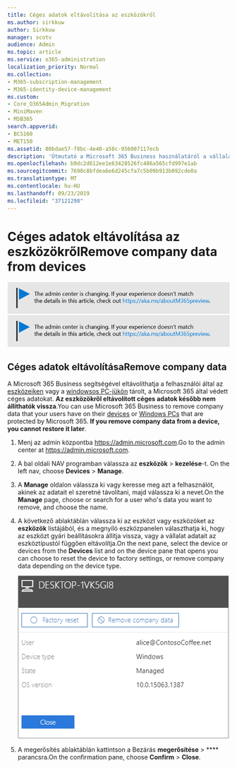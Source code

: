 ```yaml
---
title: Céges adatok eltávolítása az eszközökről
ms.author: sirkkuw
author: Sirkkuw
manager: scotv
audience: Admin
ms.topic: article
ms.service: o365-administration
localization_priority: Normal
ms.collection:
- M365-subscription-management
- M365-identity-device-management
ms.custom:
- Core_O365Admin_Migration
- MiniMaven
- MSB365
search.appverid:
- BCS160
- MET150
ms.assetid: 80bdae57-f8bc-4e40-a58c-956007117ecb
description: 'Útmutató a Microsoft 365 Business használatáról a vállalati adatok felhasználói eszközökről vagy Windows PC-ről történő eltávolításához. '
ms.openlocfilehash: b9dc2d612ee1e63428526fc486a565cfd997e1ab
ms.sourcegitcommit: 7690c8bfdea6e6d245cfa7c5b09b913b092cde0a
ms.translationtype: MT
ms.contentlocale: hu-HU
ms.lasthandoff: 09/23/2019
ms.locfileid: "37121298"
---
```

# <a name="remove-company-data-from-devices"></a><span data-ttu-id="b2255-103">Céges adatok eltávolítása az eszközökről</span><span class="sxs-lookup"><span data-stu-id="b2255-103">Remove company data from devices</span></span>

<span data-ttu-id="b2255-104">[![Label, hogy tudd, az admin központ változik, és találsz további részleteket a aka.ms/aboutM365preview.](media/m365admincenterchanging.png)](https://docs.microsoft.com/office365/admin/microsoft-365-admin-center-preview)</span><span class="sxs-lookup"><span data-stu-id="b2255-104">[![Label to let you know the admin center is changing and you can find more details at aka.ms/aboutM365preview.](media/m365admincenterchanging.png)](https://docs.microsoft.com/office365/admin/microsoft-365-admin-center-preview)</span></span>

## <a name="remove-company-data"></a><span data-ttu-id="b2255-105">Céges adatok eltávolítása</span><span class="sxs-lookup"><span data-stu-id="b2255-105">Remove company data</span></span>

<span data-ttu-id="b2255-p101">A Microsoft 365 Business segítségével eltávolíthatja a felhasználói által az [eszközeiken](app-protection-settings-for-android-and-ios.md) vagy a [windowsos PC-jükön](protection-settings-for-windows-10-devices.md) tárolt, a Microsoft 365 által védett céges adatokat. **Az eszközökről eltávolított céges adatok később nem állíthatók vissza**.</span><span class="sxs-lookup"><span data-stu-id="b2255-p101">You can use Microsoft 365 Business to remove company data that your users have on their [devices](app-protection-settings-for-android-and-ios.md) or [Windows PCs](protection-settings-for-windows-10-devices.md) that are protected by Microsoft 365. **If you remove company data from a device, you cannot restore it later**.</span></span> 
  
1. <span data-ttu-id="b2255-108">Menj az admin központba <a href="https://go.microsoft.com/fwlink/p/?linkid=837890" target="_blank">https://admin.microsoft.com</a>.</span><span class="sxs-lookup"><span data-stu-id="b2255-108">Go to the admin center at <a href="https://go.microsoft.com/fwlink/p/?linkid=837890" target="_blank">https://admin.microsoft.com</a>.</span></span>
    
2. <span data-ttu-id="b2255-109">A bal oldali NAV programban válassza az **eszközök** \> **kezelése**-t.  </span><span class="sxs-lookup"><span data-stu-id="b2255-109">On the left nav, choose **Devices**  \> **Manage**.</span></span>
  
3. <span data-ttu-id="b2255-110">A **Manage** oldalon válassza ki vagy keresse meg azt a felhasználót, akinek az adatait el szeretné távolítani, majd válassza ki a nevet.</span><span class="sxs-lookup"><span data-stu-id="b2255-110">On the **Manage** page, choose or search for a user who's data you want to remove, and choose the name.</span></span> 
    
4. <span data-ttu-id="b2255-111">A következő ablaktáblán válassza ki az eszközt vagy eszközöket az **eszközök** listájából, és a megnyíló eszközpanelen választhatja ki, hogy az eszközt gyári beállításokra állítja vissza, vagy a vállalat adatait az eszköztípustól függően eltávolítja.</span><span class="sxs-lookup"><span data-stu-id="b2255-111">On the next pane, select the device or devices from the **Devices** list and on the device pane that opens you can choose to reset the device to factory settings, or remove company data depending on the device type.</span></span> 
    
    ![On the remove comapany data pane, select the device from which you want to remove the data.](media/resetorremove.png)
  
5. <span data-ttu-id="b2255-113">A megerősítés ablaktáblán kattintson a Bezárás **megerősítése** \> \*\*\*\* parancsra.</span><span class="sxs-lookup"><span data-stu-id="b2255-113">On the confirmation pane, choose **Confirm** \> **Close**.</span></span>
    


